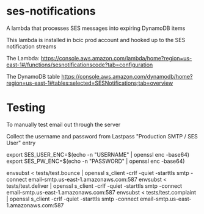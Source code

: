 # ses-notifications

A lambda that processes SES messages into expiring DynamoDB items 

This lambda is installed in bcic prod account and hooked up to the SES notification streams

The Lambda:
https://console.aws.amazon.com/lambda/home?region=us-east-1#/functions/sesnotificationscode?tab=configuration

The DynamoDB table
https://console.aws.amazon.com/dynamodb/home?region=us-east-1#tables:selected=SESNotifications;tab=overview

# Testing

To manually test email out through the server

Collect the username and password from Lastpass "Production SMTP / SES User" entry

export SES_USER_ENC=$(echo -n "USERNAME" | openssl enc -base64)
export SES_PW_ENC=$(echo -n "PASSWORD" | openssl enc -base64)

envsubst < tests/test.bounce | openssl s_client -crlf -quiet -starttls smtp -connect email-smtp.us-east-1.amazonaws.com:587 
envsubst < tests/test.deliver | openssl s_client -crlf -quiet -starttls smtp -connect email-smtp.us-east-1.amazonaws.com:587 
envsubst < tests/test.complaint | openssl s_client -crlf -quiet -starttls smtp -connect email-smtp.us-east-1.amazonaws.com:587 
